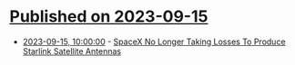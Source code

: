 # [Published on 2023-09-15](index.md)

* [2023-09-15, 10:00:00](https://slashdot.org/story/23/09/14/2219204/spacex-no-longer-taking-losses-to-produce-starlink-satellite-antennas?utm_source=rss1.0mainlinkanon&utm_medium=feed) - [SpaceX No Longer Taking Losses To Produce Starlink Satellite Antennas](https://slashdot.org/story/23/09/14/2219204/spacex-no-longer-taking-losses-to-produce-starlink-satellite-antennas?utm_source=rss1.0mainlinkanon&utm_medium=feed)
